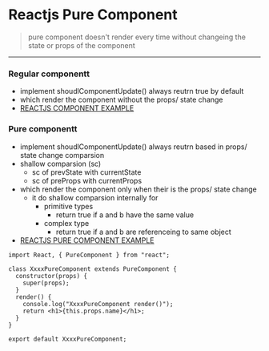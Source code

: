 # Reactjs Pure Component 
> pure component doesn't render every time without changeing the state or props of the component 
---

### Regular componentt 
* implement shoudlComponentUpdate() always reutrn true by default 
* which render the component without the props/ state change 
* [REACTJS COMPONENT EXAMPLE ](https://github.com/adarshkumarsingh83/reactjs/tree/master/APPLICATIONS/react-pure-component)


### Pure componentt 
* implement shoudlComponentUpdate() always reutrn based in props/ state change comparsion
* shallow comparsion (sc)
	* sc of prevState with currentState 
	* sc of preProps with currentProps
* which render the component only when their is the props/ state change 
	*  it do shallow comparsion internally for 
		* primitive types 
			* return true if a and b have the same value 
		* complex type 
			* return true if a and b are referenceing to same object 
* [REACTJS PURE COMPONENT EXAMPLE ](https://github.com/adarshkumarsingh83/reactjs/tree/master/APPLICATIONS/react-pure-component)

```
import React, { PureComponent } from "react";

class XxxxPureComponent extends PureComponent {
  constructor(props) {
    super(props);
  }
  render() {
    console.log("XxxxPureComponent render()");
    return <h1>{this.props.name}</h1>;
  }
}

export default XxxxPureComponent;
```